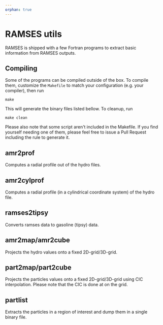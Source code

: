 ```yaml
---
orphan: true
---
```


# RAMSES utils

RAMSES is shipped with a few Fortran programs to extract basic information from RAMSES outputs. 

## Compiling

Some of the programs can be compiled outside of the box. To compile them, customize the `Makefile` to match your configuration (e.g. your compiler), then run

	make

This will generate the binary files listed bellow. To cleanup, run

	make clean

Please also note that some script aren't included in the Makefile. If you find yourself needing one of them, please feel free to issue a Pull Request including the rule to generate it.

## amr2prof

Computes a radial profile out of the hydro files.

## amr2cylprof

Computes a radial profile (in a cylindrical coordinate system) of the hydro file.

## ramses2tipsy

Converts ramses data to gasoline (tipsy) data.

## amr2map/amr2cube

Projects the hydro values onto a fixed 2D-grid/3D-grid.

## part2map/part2cube

Projects the particles values onto a fixed 2D-grid/3D-grid using CIC interpolation. Please note that the CIC is done at on the grid.

## partlist

Extracts the particles in a region of interest and dump them in a single binary file.